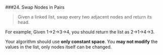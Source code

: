 ###24. Swap Nodes in Pairs
>Given a linked list, swap every two adjacent nodes and return its head.

For example,
Given 1->2->3->4, you should return the list as 2->1->4->3.

Your algorithm should use **only constant space**. 
You **may not modify** the values in the list, only nodes itself can be changed.